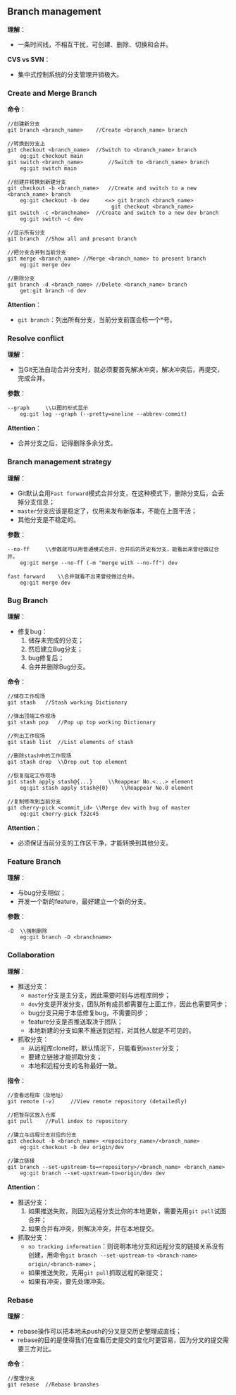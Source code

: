 ## Branch management

**理解**：

- 一条时间线，不相互干扰，可创建、删除、切换和合并。

**CVS vs SVN**：

- 集中式控制系统的分支管理开销极大。

### Create and Merge Branch

**命令**：

```
//创建新分支
git branch <branch_name>	//Create <branch_name> branch

//转换到分支上
git checkout <branch_name>	//Switch to <branch_name> branch
	eg:git checkout main
git switch <branch_name>		//Switch to <branch_name> branch
	eg:git switch main
	
//创建并转换到新建分支
git checkout -b <branch_name>	//Create and switch to a new <branch_name> branch
	eg:git checkout -b dev	   <=> git branch <branch_name>
        						 git checkout <branch_name>
git switch -c <branchname>	//Create and switch to a new dev branch
	eg:git switch -c dev

//显示所有分支
git branch	//Show all and present branch

//把分支合并到当前分支
git merge <branch_name>	//Merge <branch_name> to present branch
	eg:git merge dev
	
//删除分支
git branch -d <branch_name>	//Delete <branch_name> branch
	get:git branch -d dev
```

**Attention**：

- `git branch`：列出所有分支，当前分支前面会标一个*号。

### Resolve conflict

**理解**：

- 当Git无法自动合并分支时，就必须要首先解决冲突，解决冲突后，再提交，完成合并。

**参数**：

```
--graph		\\以图的形式显示
	eg:git log --graph (--pretty=oneline --abbrev-commit)
```

**Attention**：

- 合并分支之后，记得删除多余分支。

### Branch management strategy

**理解**：

- Git默认会用`Fast forward`模式合并分支，在这种模式下，删除分支后，会丢掉分支信息；
- `master`分支应该是稳定了，仅用来发布新版本，不能在上面干活；
- 其他分支是不稳定的。

**参数**：

```
--no-ff		\\参数就可以用普通模式合并，合并后的历史有分支，能看出来曾经做过合并。
	eg:git merge --no-ff (-m "merge with --no-ff") dev

fast forward	\\合并就看不出来曾经做过合并。
	eg:git merge dev
```

### Bug Branch

**理解**：

- 修复bug：
  1. 储存未完成的分支；
  2. 然后建立Bug分支；
  3. bug修复后；
  4. 合并并删除Bug分支。

**命令**：

```
//储存工作现场
git stash	//Stash working Dictionary

//弹出顶端工作现场
git stash pop	//Pop up top working Dictionary

//列出工作现场
git stash list	//List elements of stash

//删除stash中的工作现场
git stash drop	\\Drop out top element

//恢复指定工作现场
git stash apply stash@{...}		\\Reappear No.<...> element
	eg:git stash apply stash@{0}	\\Reappear No.0 element

//复制修改到当前分支
git cherry-pick <commit_id>	\\Merge dev with bug of master
	eg:git cherry-pick f32c45
```

**Attention**：

- 必须保证当前分支的工作区干净，才能转换到其他分支。

### Feature Branch

**理解**：

- 与bug分支相似；
- 开发一个新的feature，最好建立一个新的分支。

**参数**：

```
-D	\\强制删除
	eg:git branch -D <branchname>
```

### Collaboration

**理解**：

- 推送分支：
  - `master`分支是主分支，因此需要时刻与远程库同步；
  - `dev`分支是开发分支，团队所有成员都需要在上面工作，因此也需要同步；
  - bug分支只用于本低修复bug，不需要同步；
  - feature分支是否推送取决于团队；
  - 本地新建的分支如果不推送到远程，对其他人就是不可见的。
- 抓取分支：
  - 从远程库clone时，默认情况下，只能看到`master`分支；
  - 要建立链接才能抓取分支；
  - 本地和远程分支的名称最好一致。

**指令**：

```
//查看远程库（及地址）
git remote (-v)		//View remote repository (detailedly)

//把暂存区放入仓库
git pull	//Pull index to repository

//建立与远程分支对应的分支
git checkout -b <branch_name> <repository_name>/<branch_name>
	eg:git checkout -b dev origin/dev
	
//建立链接
git branch --set-upstream-to=<repository>/<branch_name> <branch_name>
	eg:git branch --set-upstream-to=origin/dev dev
```

**Attention**：

- 推送分支：
  1. 如果推送失败，则因为远程分支比你的本地更新，需要先用`git pull`试图合并；
  2. 如果合并有冲突，则解决冲突，并在本地提交。
- 抓取分支：
  - `no tracking information`：则说明本地分支和远程分支的链接关系没有创建，用命令`git branch --set-upstream-to <branch-name> origin/<branch-name>`；
  - 如果推送失败，先用`git pull`抓取远程的新提交；
  - 如果有冲突，要先处理冲突。

### Rebase

**理解**：

- rebase操作可以把本地未push的分叉提交历史整理成直线；
- rebase的目的是使得我们在查看历史提交的变化时更容易，因为分叉的提交需要三方对比。

**命令**：

```
//整理分支
git rebase	//Rebase branshes
```





























